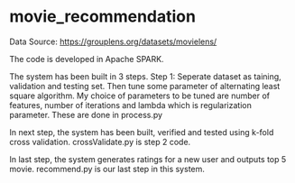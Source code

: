 # movie_recommendation
Data Source: https://grouplens.org/datasets/movielens/

The code is developed in Apache SPARK. 

The system has been built in 3 steps. Step 1: Seperate dataset as taining, validation and testing set. Then tune some parameter of alternating least square algorithm. My choice of parameters to be tuned are number of features, number of iterations and lambda which is regularization parameter. These are done in process.py

In next step, the system has been built, verified and tested using k-fold cross validation. crossValidate.py is step 2 code.

In last step, the system generates ratings for a new user and outputs top 5 movie. recommend.py is our last step in this system.
